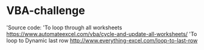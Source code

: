 # VBA-challenge
'Source code:
'To loop through all worksheets https://www.automateexcel.com/vba/cycle-and-update-all-worksheets/
'To loop to Dynamic last row http://www.everything-excel.com/loop-to-last-row
